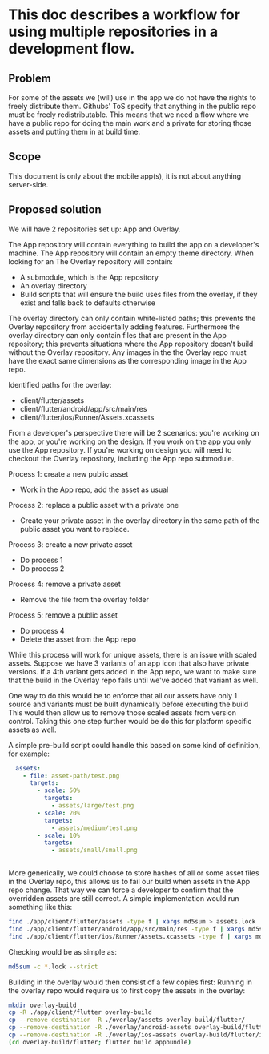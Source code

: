 # This doc describes a workflow for using multiple repositories in a development flow.

## Problem
For some of the assets we (will) use in the app we do not have the rights to freely distribute them. Githubs' ToS specify that anything in the public repo must be freely redistributable.
This means that we need a flow where we have a public repo for doing the main work and a private for storing those assets and putting them in at build time.

## Scope
This document is only about the mobile app(s), it is not about anything server-side.

## Proposed solution
We will have 2 repositories set up: App and Overlay.

The App repository will contain everything to build the app on a developer's machine.
The App repository will contain an empty theme directory. When looking for an 
The Overlay repository will contain:
  - A submodule, which is the App repository
  - An overlay directory
  - Build scripts that will ensure the build uses files from the overlay, if they exist and falls back to defaults otherwise

The overlay directory can only contain white-listed paths; this prevents the Overlay repository from accidentally adding features. 
Furthermore the overlay directory can only contain files that are present in the App repository; this prevents situations where the App repository doesn't build without the Overlay repository.
Any images in the the Overlay repo must have the exact same dimensions as the corresponding image in the App repo.

Identified paths for the overlay:
  - client/flutter/assets
  - client/flutter/android/app/src/main/res
  - client/flutter/ios/Runner/Assets.xcassets

From a developer's perspective there will be 2 scenarios: you're working on the app, or you're working on the design.
If you work on the app you only use the App repository.
If you're working on design you will need to checkout the Overlay repository, including the App repo submodule.

Process 1: create a new public asset
- Work in the App repo, add the asset as usual

Process 2: replace a public asset with a private one
- Create your private asset in the overlay directory in the same path of the public asset you want to replace.

Process 3: create a new private asset
- Do process 1
- Do process 2

Process 4: remove a private asset
- Remove the file from the overlay folder

Process 5: remove a public asset
- Do process 4
- Delete the asset from the App repo


While this process will work for unique assets, there is an issue with scaled assets. Suppose we have 3 variants of an app icon that also have private versions.
If a 4th variant gets added in the App repo, we want to make sure that the build in the Overlay repo fails until we've added that variant as well.

One way to do this would be to enforce that all our assets have only 1 source and variants must be built dynamically before executing the build
This would then allow us to remove those scaled assets from version control. Taking this one step further would be do this for platform specific assets as well.

A simple pre-build script could handle this based on some kind of definition, for example:
```yaml
  assets:
    - file: asset-path/test.png
      targets:
        - scale: 50%
          targets: 
            - assets/large/test.png
        - scale: 20%
          targets: 
            - assets/medium/test.png
        - scale: 10%
          targets: 
            - assets/small/small.png
        
````

More generically, we could choose to store hashes of all or some asset files in the Overlay repo, this allows us to fail our build when assets in the App repo change. That way
we can force a developer to confirm that the overridden assets are still correct.
A simple implementation would run something like this:

```bash
find ./app/client/flutter/assets -type f | xargs md5sum > assets.lock
find ./app/client/flutter/android/app/src/main/res -type f | xargs md5sum > android-assets.lock
find ./app/client/flutter/ios/Runner/Assets.xcassets -type f | xargs md5sum > ios-assets.lock 
```

Checking would be as simple as:
```bash
md5sum -c *.lock --strict
```

Building in the overlay would then consist of a few copies first:
Running in the overlay repo would require us to first copy the assets in the overlay:
```bash
mkdir overlay-build
cp -R ./app/client/flutter overlay-build
cp --remove-destination -R ./overlay/assets overlay-build/flutter/
cp --remove-destination -R ./overlay/android-assets overlay-build/flutter/android/app/src/main/res
cp --remove-destination -R ./overlay/ios-assets overlay-build/flutter/ios/Runner/Assets.xcassets
(cd overlay-build/flutter; flutter build appbundle) 
```
